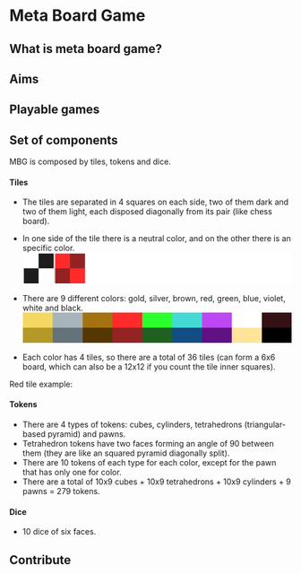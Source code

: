 # Meta Board Game
## What is meta board game?
## Aims
## Playable games
## Set of components

MBG is composed by tiles, tokens and dice.

#### Tiles

* The tiles are separated in 4 squares on each side,
two of them dark and two of them light,
each disposed diagonally from its pair (like chess board).
* In one side of the tile there is a neutral color,
and on the other there is an specific color.
![Red tile example](/base/tile.png)

* There are 9 different colors:
gold, silver, brown, red, green, blue, violet, white and black.
![Colors palette](/base/colors.jpg)

* Each color has 4 tiles,
so there are a total of 36 tiles
(can form a 6x6 board,
which can also be a 12x12 if you count the tile inner squares).

Red tile example:



#### Tokens

* There are 4 types of tokens:
cubes, cylinders, tetrahedrons (triangular-based pyramid) and pawns.
* Tetrahedron tokens have two faces forming an angle of 90 between them
(they are like an squared pyramid diagonally split).
* There are 10 tokens of each type for each color,
except for the pawn that has only one for color.
* There are a total of 10x9 cubes + 10x9 tetrahedrons +
10x9 cylinders + 9 pawns = 279 tokens.

#### Dice

* 10 dice of six faces.

## Contribute
